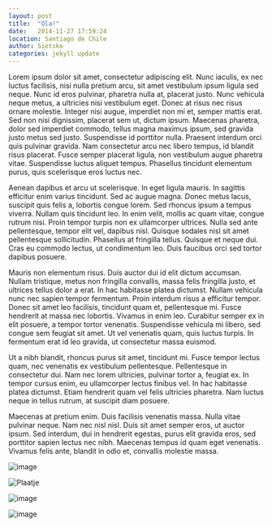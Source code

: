 ```yaml
---
layout: post
title:  "Ola!"
date:   2014-11-27 17:59:24
location: Santiago de Chile
author: Sietske
categories: jekyll update
---
```

Lorem ipsum dolor sit amet, consectetur adipiscing elit. Nunc iaculis, ex nec luctus facilisis, nisi nulla pretium arcu, sit amet vestibulum ipsum ligula sed neque. Nunc id eros pulvinar, pharetra nulla at, placerat justo. Nunc vehicula neque metus, a ultricies nisi vestibulum eget. Donec at risus nec risus ornare molestie. Integer nisi augue, imperdiet non mi et, semper mattis erat. Sed non nisi dignissim, placerat sem ut, dictum ipsum. Maecenas pharetra, dolor sed imperdiet commodo, tellus magna maximus ipsum, sed gravida justo metus sed justo. Suspendisse id porttitor nulla. Praesent interdum orci quis pulvinar gravida. Nam consectetur arcu nec libero tempus, id blandit risus placerat. Fusce semper placerat ligula, non vestibulum augue pharetra vitae. Suspendisse luctus aliquet tempus. Phasellus tincidunt elementum purus, quis scelerisque eros luctus nec.

Aenean dapibus et arcu ut scelerisque. In eget ligula mauris. In sagittis efficitur enim varius tincidunt. Sed ac augue magna. Donec metus lacus, suscipit quis felis a, lobortis congue lorem. Sed rhoncus ipsum a tempus viverra. Nullam quis tincidunt leo. In enim velit, mollis ac quam vitae, congue rutrum nisi. Proin tempor turpis non ex ullamcorper ultrices. Nulla sed ante pellentesque, tempor elit vel, dapibus nisl. Quisque sodales nisl sit amet pellentesque sollicitudin. Phasellus at fringilla tellus. Quisque et neque dui. Cras eu commodo lectus, ut condimentum leo. Duis faucibus orci sed tortor dapibus posuere.

Mauris non elementum risus. Duis auctor dui id elit dictum accumsan. Nullam tristique, metus non fringilla convallis, massa felis fringilla justo, et ultrices tellus dolor a erat. In hac habitasse platea dictumst. Nullam vehicula nunc nec sapien tempor fermentum. Proin interdum risus a efficitur tempor. Donec sit amet leo facilisis, tincidunt quam et, pellentesque mi. Fusce hendrerit at massa nec lobortis. Vivamus in enim leo. Curabitur semper ex in elit posuere, a tempor tortor venenatis. Suspendisse vehicula mi libero, sed congue sem feugiat sit amet. Ut vel venenatis quam, quis luctus turpis. In fermentum erat id leo gravida, ut consectetur massa euismod.

Ut a nibh blandit, rhoncus purus sit amet, tincidunt mi. Fusce tempor lectus quam, nec venenatis ex vestibulum pellentesque. Pellentesque in consectetur dui. Nam nec lorem ultricies, pulvinar tortor a, feugiat ex. In tempor cursus enim, eu ullamcorper lectus finibus vel. In hac habitasse platea dictumst. Etiam hendrerit quam vel felis ultricies pharetra. Nam luctus neque in tellus rutrum, at suscipit diam posuere.

Maecenas at pretium enim. Duis facilisis venenatis massa. Nulla vitae pulvinar neque. Nam nec nisl nisl. Duis sit amet semper eros, ut auctor ipsum. Sed interdum, dui in hendrerit egestas, purus elit gravida eros, sed porttitor sapien lectus nec nibh. Maecenas tempus id quam eget venenatis. Vivamus felis ante, blandit in odio et, convallis molestie massa.

![image](https://cloud.githubusercontent.com/assets/8626944/5218109/20e3187a-7649-11e4-8f75-80fc89058309.jpg)

![Plaatje](https://cloud.githubusercontent.com/assets/8626944/5201895/2d560a26-7578-11e4-98ee-62c461a06c8c.jpg)

![image](https://cloud.githubusercontent.com/assets/8626944/5218413/fc5005f0-764c-11e4-8cd5-48df5adb8d35.jpg)

![image](https://cloud.githubusercontent.com/assets/8626944/5218426/10b0b97c-764d-11e4-895e-94f21a5d54c7.jpg)

